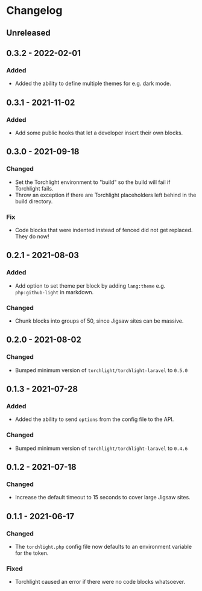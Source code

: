 # Changelog

## Unreleased

## 0.3.2 - 2022-02-01

### Added

- Added the ability to define multiple themes for e.g. dark mode.

## 0.3.1 - 2021-11-02

### Added
- Add some public hooks that let a developer insert their own blocks.

## 0.3.0 - 2021-09-18

### Changed
- Set the Torchlight environment to "build" so the build will fail if Torchlight fails.
- Throw an exception if there are Torchlight placeholders left behind in the build directory. 

### Fix
- Code blocks that were indented instead of fenced did not get replaced. They do now!   

## 0.2.1 - 2021-08-03

### Added
- Add option to set theme per block by adding `lang:theme` e.g. `php:github-light` in markdown.

### Changed
- Chunk blocks into groups of 50, since Jigsaw sites can be massive.

## 0.2.0 - 2021-08-02

### Changed
- Bumped minimum version of `torchlight/torchlight-laravel` to `0.5.0`

## 0.1.3 - 2021-07-28

### Added
- Added the ability to send `options` from the config file to the API.

### Changed
- Bumped minimum version of `torchlight/torchlight-laravel` to `0.4.6`

## 0.1.2 - 2021-07-18

### Changed
- Increase the default timeout to 15 seconds to cover large Jigsaw sites.

## 0.1.1 - 2021-06-17

### Changed
- The `torchlight.php` config file now defaults to an environment variable for the token.

### Fixed
- Torchlight caused an error if there were no code blocks whatsoever.